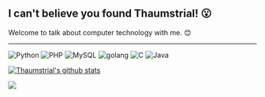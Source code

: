 I can't believe you found Thaumstrial! 😮
---

Welcome to talk about computer technology with me. 😊

---

![Python](https://img.shields.io/badge/-Python-192133?style=flat-square&logo=python&logoColor=white)
![PHP](https://img.shields.io/badge/-PHP-192133?style=flat-square&logo=figma&logoColor=white)
![MySQL](https://img.shields.io/badge/-MySQL-192133?style=flat-square&logo=mysql&logoColor=white)
![golang](https://img.shields.io/badge/-Go-192133?style=flat-square&logo=Go&logoColor=white)
![C](https://img.shields.io/badge/-C-192133?style=flat-square&logo=c&logoColor=white)
![Java](https://img.shields.io/badge/-Java-192133?style=flat-square&logo=java&logoColor=white)

[![Thaumstrial's github stats](https://github-readme-stats.vercel.app/api?username=oier-yja&theme=dark)](https://github.com/anuraghazra/github-readme-stats)

<img src="https://github-readme-stats.vercel.app/api/top-langs/?username=oier-yja&layout=compact&theme=dark">
